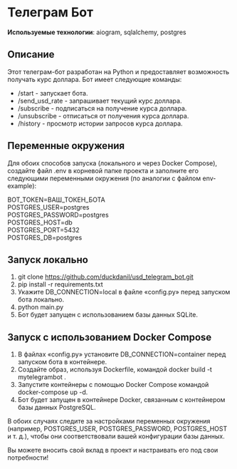 # Телеграм Бот

**Используемые технологии**: aiogram, sqlalchemy, postgres

## Описание

Этот телеграм-бот разработан на Python и предоставляет возможность получать курс доллара. Бот имеет следующие команды:

- /start - запускает бота.
- /send_usd_rate - запрашивает текущий курс доллара.
- /subscribe - подписаться на получение курса доллара.
- /unsubscribe - отписаться от получения курса доллара.
- /history - просмотр истории запросов курса доллара.

## Переменные окружения

Для обоих способов запуска (локального и через Docker Compose), создайте файл .env в корневой папке проекта и заполните его следующими переменными окружения (по аналогии с файлом env-example):

BOT_TOKEN=ВАШ_ТОКЕН_БОТА<br>
POSTGRES_USER=postgres<br>
POSTGRES_PASSWORD=postgres<br>
POSTGRES_HOST=db<br>
POSTGRES_PORT=5432<br>
POSTGRES_DB=postgres


## Запуск локально

1. git clone https://github.com/duckdanil/usd_telegram_bot.git
2. pip install -r requirements.txt
3. Укажите DB_CONNECTION=local в файле «config.py» перед запуском бота локально.
4. python main.py
5. Бот будет запущен с использованием базы данных SQLite.

## Запуск с использованием Docker Compose

1. В файлах «config.py» установите DB_CONNECTION=container перед запуском бота в контейнере.
2. Создайте образ, используя Dockerfile, командой docker build -t mytelegrambot .
3. Запустите контейнеры с помощью Docker Compose командой docker-compose up -d.
4. Бот будет запущен в контейнере Docker, связанным с контейнером базы данных PostgreSQL.

В обоих случаях следите за настройками переменных окружения (например, POSTGRES_USER, POSTGRES_PASSWORD, POSTGRES_HOST и т. д.), чтобы они соответствовали вашей конфигурации базы данных.

Вы можете вносить свой вклад в проект и настраивать его под свои потребности!
